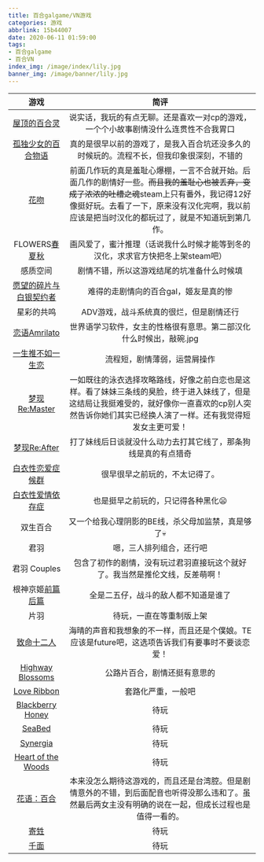 ```yaml
---
title: 百合galgame/VN游戏
categories: 游戏
abbrlink: 15b44007
date: 2020-06-11 01:59:00
tags: 
- 百合galgame
- 百合VN
index_img: /image/index/lily.jpg
banner_img: /image/banner/lily.jpg
---
```


游戏|简评
:-:|:-:
[屋顶的百合灵](https://store.steampowered.com/app/402620/Kindred_Spirits_on_the_Roof/)|说实话，我玩的有点无聊。还是喜欢一对cp的游戏，一个个小故事剧情没什么连贯性不合我胃口
[孤独少女的百合物语](https://store.steampowered.com/app/800120/Lonely_Yuri/?l=tchinese&curator_clanid=26941261)|真的是很早以前的游戏了，是我入百合坑还没多久的时候玩的。流程不长，但我印象很深刻，不错的
[花吻](https://store.steampowered.com/app/397270/A_Kiss_For_The_Petals__Remembering_How_We_Met/)|前面几作玩的真是羞耻心爆棚，一言不合就开始。后面几作的剧情好一些。~~而且我的羞耻心也被丢弃，变成了浓浓的吐槽之魂~~steam上只有番外，我记得12好像挺好玩。去看了一下，原来没有汉化完啊，我以前应该是把当时汉化的都玩过了，就是不知道玩到第几作。
FLOWERS[春](https://store.steampowered.com/app/452440/Flowers_Le_volume_sur_printemps/)[夏](https://store.steampowered.com/app/858940/Flowers_Le_volume_sur_ete/)[秋](https://store.steampowered.com/app/1238730/Flowers_Le_volume_sur_automne/)|画风爱了，蜜汁推理（话说我什么时候才能等到冬的汉化，求求官方快把冬上架steam吧）
感质空间|剧情不错，所以这游戏结尾的坑准备什么时候填
[愿望的碎片与白银契约者](https://store.steampowered.com/app/549850/The_Shadows_of_Pygmalion/?curator_clanid=32340435)|难得的走剧情向的百合gal，姬友是真的惨
星彩的共鸣|ADV游戏，战斗系统真的很烂，但是剧情还行
[恋语Amrilato](https://store.steampowered.com/app/1044490/The_Expression_Amrilato/)|世界语学习软件，女主的性格很有意思。第二部汉化什么时候出，敲碗.jpg
[一生推不如一生恋](https://store.steampowered.com/app/1233270/)|流程短，剧情薄弱，运营屑操作
[梦现Re:Master](https://store.steampowered.com/app/1058140/Yumeutsutsu_ReMaster/)|一如既往的泳衣选择攻略路线，好像之前白恋也是这样。看了妹妹三条线的臭脸，终于进入妹线了，但是这结局让我挺难受的，就好像你一直喜欢的cp别人突然告诉你她们其实已经换人演了一样。还有我觉得短发女主更可爱！
[梦现Re:After](https://store.steampowered.com/app/1267260/Yumeutsutsu_ReAfter/)|打了妹线后日谈就没什么动力去打其它线了，那条狗线是真的有点猎奇
[白衣性恋爱症候群](https://store.steampowered.com/app/1023690/Nurse_Love_Syndrome/)|很早很早之前玩的，不太记得了。
[白衣性爱情依存症](https://store.steampowered.com/app/485040/Nurse_Love_Addiction/)|也是挺早之前玩的，只记得各种黑化:frowning:
双生百合|又一个给我心理阴影的BE线，杀父母加监禁，真是够了:skull:
君羽|嗯，三人排列组合，还行吧
君羽 Couples|包含了初作的剧情，没有玩过君羽直接玩这个就好了。我当然是推伦文线，反差萌啊！
根神京姬[前篇](https://store.steampowered.com/app/490890/_/?curator_clanid=33429918)<br>[后篇](https://store.steampowered.com/app/701420/_/?curator_clanid=33429918)|全是二五仔，战斗的敌人都不知道是谁了
片羽|待玩，一直在等重制版上架
[致命十二人](https://store.steampowered.com/app/620210/Fatal_Twelve/)|海晴的声音和我想象的不一样，而且还是个僕娘。TE应该是future吧，这选项告诉我们有要事时不要谈恋爱！
[Highway Blossoms](https://store.steampowered.com/app/451760/Highway_Blossoms/)|公路片百合，剧情还挺有意思的
[Love Ribbon](https://store.steampowered.com/app/559610/Love_Ribbon/)|套路化严重，一般吧
[Blackberry Honey](https://store.steampowered.com/app/716340/Blackberry_Honey/)|待玩
[SeaBed](https://store.steampowered.com/app/583090/SeaBed/)|待玩
[Synergia](https://store.steampowered.com/app/1047010/Synergia/)|待玩
[Heart of the Woods](https://store.steampowered.com/app/844660/_/)|待玩
[花语：百合](https://store.steampowered.com/app/986280/Lingua_Fleur_Lily/)|本来没怎么期待这游戏的，而且还是台湾腔。但是剧情意外的不错，到后面配音也听得没那么违和了。虽然最后两女主没有明确的说在一起，但成长过程也是值得一看的。
[寄甡](https://store.steampowered.com/app/948830/__Symbiotic_Love/)|待玩
[千面](https://store.steampowered.com/app/1168470/_Melancholy_Love/)|待玩
